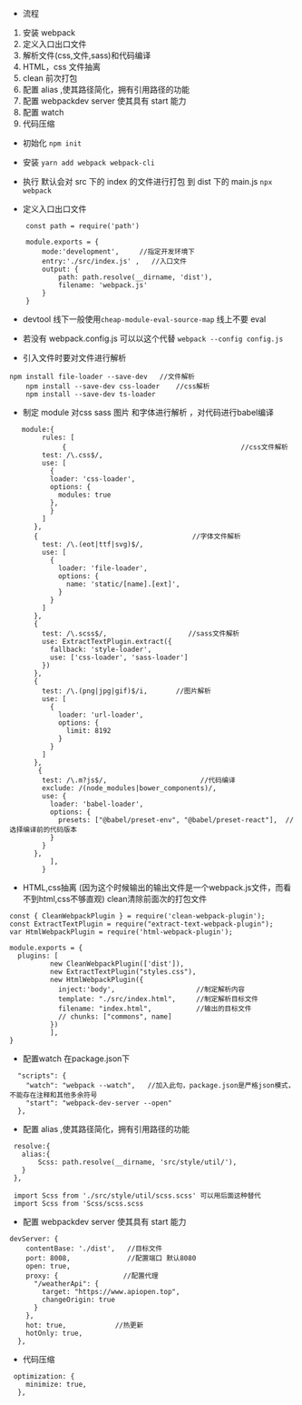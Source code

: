 - 流程

1. 安装 webpack
2. 定义入口出口文件
3. 解析文件(css,文件,sass)和代码编译
4. HTML，css 文件抽离
5. clean 前次打包
6. 配置 alias ,使其路径简化，拥有引用路径的功能
7. 配置 webpackdev server 使其具有 start 能力
8. 配置 watch
9. 代码压缩

- 初始化
  `npm init`
- 安装
  `yarn add webpack webpack-cli`

- 执行 默认会对 src 下的 index 的文件进行打包 到 dist 下的 main.js
  `npx webpack`

- 定义入口出口文件

```
    const path = require('path')

    module.exports = {
        mode:'development',     //指定开发环境下
        entry:'./src/index.js' ,   //入口文件
        output: {
            path: path.resolve(__dirname, 'dist'),
            filename: 'webpack.js'
        }
    }
```

- devtool 线下一般使用`cheap-module-eval-source-map` 线上不要 eval

- 若没有 webpack.config.js 可以以这个代替
  `webpack --config config.js`

- 引入文件时要对文件进行解析

```
npm install file-loader --save-dev   //文件解析
    npm install --save-dev css-loader    //css解析
    npm install --save-dev ts-loader
```

- 制定 module 对css  sass  图片 和字体进行解析  ，对代码进行babel编译

```
   module:{
        rules: [
             {                                           //css文件解析
        test: /\.css$/,
        use: [
          {
          loader: 'css-loader',
          options: {
            modules: true
          },
          }
        ]
      },
      {                                      //字体文件解析
        test: /\.(eot|ttf|svg)$/,
        use: [
          {
            loader: 'file-loader',
            options: {
              name: 'static/[name].[ext]',
            }
          }
        ]
      },
      {
        test: /\.scss$/,                    //sass文件解析
        use: ExtractTextPlugin.extract({
          fallback: 'style-loader',
          use: ['css-loader', 'sass-loader']
        })
      },
      {
        test: /\.(png|jpg|gif)$/i,       //图片解析
        use: [
          {
            loader: 'url-loader',
            options: {
              limit: 8192
            }
          }
        ]
      },
       {
        test: /\.m?js$/,                       //代码编译
        exclude: /(node_modules|bower_components)/,
        use: {
          loader: 'babel-loader',
          options: {
            presets: ["@babel/preset-env", "@babel/preset-react"],  //选择编译前的代码版本
          }
        }
      },
          ],
        }
```
 - HTML,css抽离 (因为这个时候输出的输出文件是一个webpack.js文件，而看不到html,css不够直观) clean清除前面次的打包文件
```
const { CleanWebpackPlugin } = require('clean-webpack-plugin');
const ExtractTextPlugin = require("extract-text-webpack-plugin");
var HtmlWebpackPlugin = require('html-webpack-plugin');

module.exports = {
  plugins: [
          new CleanWebpackPlugin(['dist']),
          new ExtractTextPlugin("styles.css"),
          new HtmlWebpackPlugin({
            inject:'body',                    //制定解析内容
            template: "./src/index.html",     //制定解析目标文件
            filename: "index.html",           //输出的目标文件
            // chunks: ["commons", name]
          })
          ],
}
```

 - 配置watch
 在package.json下
```
  "scripts": {
    "watch": "webpack --watch",   //加入此句，package.json是严格json模式，不能存在注释和其他多余符号
    "start": "webpack-dev-server --open"
  },
```


 - 配置 alias ,使其路径简化，拥有引用路径的功能
 ```
  resolve:{
  	alias:{
  		Scss: path.resolve(__dirname, 'src/style/util/'),
  	}
  },

  import Scss from './src/style/util/scss.scss' 可以用后面这种替代
  import Scss from 'Scss/scss.scss
 ```

-  配置 webpackdev server 使其具有 start 能力
```
devServer: {
    contentBase: './dist',   //目标文件
    port: 8008,              //配置端口 默认8080
    open: true,             
    proxy: {                //配置代理
      "/weatherApi": {
        target: "https://www.apiopen.top",
        changeOrigin: true
      }
    },
    hot: true,            //热更新
    hotOnly: true,
  },
```
- 代码压缩
```
 optimization: {
    minimize: true, 
  },
```